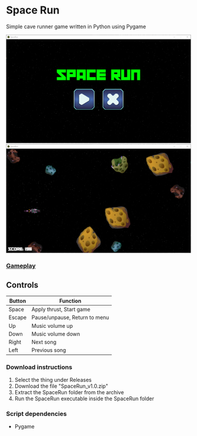 
# Space Run

Simple cave runner game written in Python using Pygame

![Menu](media/menu.png?raw=true)
![Game](media/game.png?raw=true)

### [Gameplay](https://youtu.be/1EnHiAPRfx0)


## Controls

| Button | Function                      |
|--------|-------------------------------|
| Space  | Apply thrust, Start game      |
| Escape | Pause/unpause, Return to menu |
| Up     | Music volume up               |
| Down   | Music volume down             |
| Right  | Next song                     |
| Left   | Previous song                 |


### Download instructions
1. Select the thing under Releases
2. Download the file "SpaceRun_v1.0.zip"
3. Extract the SpaceRun folder from the archive
4. Run the SpaceRun executable inside the SpaceRun folder

### Script dependencies
* Pygame
